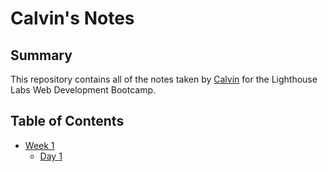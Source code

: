 # Calvin's Notes

## Summary 

This repository contains all of the notes taken by [Calvin](https://github.com/zxw880507) for the Lighthouse Labs Web Development Bootcamp.

## Table of Contents
* [Week 1](https://github.com/zxw880507/lighthouse-web-notes/tree/master/Week_1)
  * [Day 1](https://github.com/zxw880507/lighthouse-web-notes/tree/master/Week_1/Day_1)